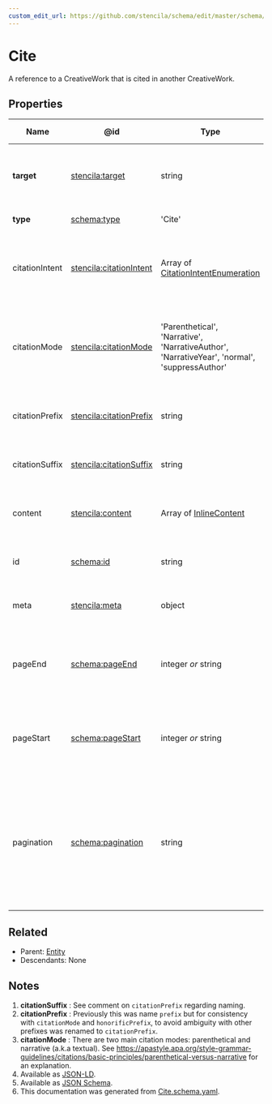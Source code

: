 ```yaml
---
custom_edit_url: https://github.com/stencila/schema/edit/master/schema/Cite.schema.yaml
---
```


# Cite

A reference to a CreativeWork that is cited in another CreativeWork. 

## Properties

| Name           | @id                                                                       | Type                                                                                         | Description                                                                                            | Inherited from               |
| -------------- | ------------------------------------------------------------------------- | -------------------------------------------------------------------------------------------- | ------------------------------------------------------------------------------------------------------ | ---------------------------- |
| **target**     | [stencila:target](https://schema.stenci.la/target.jsonld)                 | string                                                                                       | The target of the citation (URL or reference ID).                                                      | [Cite](../Prose/Cite.md)     |
| **type**       | [schema:type](https://schema.org/type)                                    | 'Cite'                                                                                       | The name of the type.                                                                                  | [Entity](../Other/Entity.md) |
| citationIntent | [stencila:citationIntent](https://schema.stenci.la/citationIntent.jsonld) | Array of [CitationIntentEnumeration](../Prose/CitationIntentEnumeration.md)                  | The type/s of the citation, both factually and rhetorically.                                           | [Cite](../Prose/Cite.md)     |
| citationMode   | [stencila:citationMode](https://schema.stenci.la/citationMode.jsonld)     | 'Parenthetical', 'Narrative', 'NarrativeAuthor', 'NarrativeYear', 'normal', 'suppressAuthor' | Determines how the citation is shown within the surrounding text. See note [3](#notes).                | [Cite](../Prose/Cite.md)     |
| citationPrefix | [stencila:citationPrefix](https://schema.stenci.la/citationPrefix.jsonld) | string                                                                                       | Text to show before the citation. See note [2](#notes).                                                | [Cite](../Prose/Cite.md)     |
| citationSuffix | [stencila:citationSuffix](https://schema.stenci.la/citationSuffix.jsonld) | string                                                                                       | Text to show after the citation. See note [1](#notes).                                                 | [Cite](../Prose/Cite.md)     |
| content        | [stencila:content](https://schema.stenci.la/content.jsonld)               | Array of [InlineContent](../Prose/InlineContent.md)                                          | Optional structured content/text of this citation.                                                     | [Cite](../Prose/Cite.md)     |
| id             | [schema:id](https://schema.org/id)                                        | string                                                                                       | The identifier for this item.                                                                          | [Entity](../Other/Entity.md) |
| meta           | [stencila:meta](https://schema.stenci.la/meta.jsonld)                     | object                                                                                       | Metadata associated with this item.                                                                    | [Entity](../Other/Entity.md) |
| pageEnd        | [schema:pageEnd](https://schema.org/pageEnd)                              | integer _or_ string                                                                          | The page on which the work ends; for example "138" or "xvi".                                           | [Cite](../Prose/Cite.md)     |
| pageStart      | [schema:pageStart](https://schema.org/pageStart)                          | integer _or_ string                                                                          | The page on which the work starts; for example "135" or "xiii".                                        | [Cite](../Prose/Cite.md)     |
| pagination     | [schema:pagination](https://schema.org/pagination)                        | string                                                                                       | Any description of pages that is not separated into pageStart and pageEnd; for example, "1-6, 9, 55".  | [Cite](../Prose/Cite.md)     |

## Related

-   Parent: [Entity](../Other/Entity.md)
-   Descendants: None

## Notes

1.  **citationSuffix** : See comment on `citationPrefix` regarding naming.
2.  **citationPrefix** : Previously this was name `prefix` but for consistency with `citationMode` and `honorificPrefix`, to avoid ambiguity with other prefixes was renamed to `citationPrefix`.
3.  **citationMode** : There are two main citation modes: parenthetical and narrative (a.k.a textual). See <https://apastyle.apa.org/style-grammar-guidelines/citations/basic-principles/parenthetical-versus-narrative> for an explanation.
4.  Available as [JSON-LD](https://schema.stenci.la/Cite.jsonld).
5.  Available as [JSON Schema](https://schema.stenci.la/v1/Cite.schema.json).
6.  This documentation was generated from [Cite.schema.yaml](https://github.com/stencila/schema/blob/master/schema/Cite.schema.yaml).
